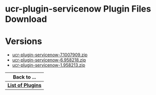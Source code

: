 
ucr-plugin-servicenow Plugin Files Download
===========================================

# Versions

- [ucr-plugin-servicenow-7.1007909.zip](https://raw.githubusercontent.com/osmsnbey/todelete2/main/files/UCR/ucr-plugin-servicenow/ucr-plugin-servicenow-7.1007909.zip)
- [ucr-plugin-servicenow-6.958218.zip](https://raw.githubusercontent.com/osmsnbey/todelete2/main/files/UCR/ucr-plugin-servicenow/ucr-plugin-servicenow-6.958218.zip)
- [ucr-plugin-servicenow-1.958213.zip](https://raw.githubusercontent.com/osmsnbey/todelete2/main/files/UCR/ucr-plugin-servicenow/ucr-plugin-servicenow-1.958213.zip)

|Back to ...|
| :---: |
|[**List of Plugins**](../../index.md)|
